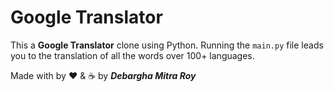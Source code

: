 # Google Translator

This a **Google Translator** clone using Python. Running the `main.py` file leads you to the translation of all the words over 100+ languages.

Made with by ❤️ & ☕ by ***Debargha Mitra Roy***
